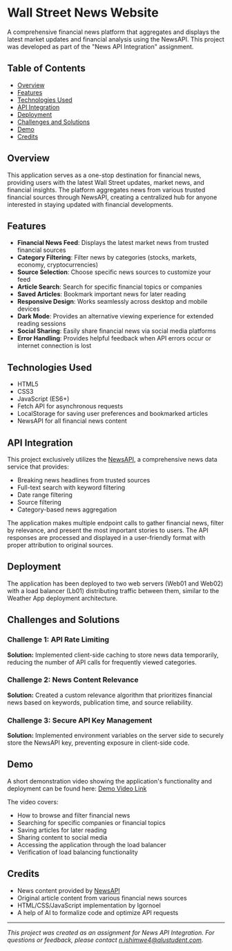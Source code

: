 # Wall Street News Website
A comprehensive financial news platform that aggregates and displays the latest market updates and financial analysis using the NewsAPI. This project was developed as part of the "News API Integration" assignment.

## Table of Contents
- [Overview](#overview)
- [Features](#features)
- [Technologies Used](#technologies-used)
- [API Integration](#api-integration)
- [Deployment](#deployment)
- [Challenges and Solutions](#challenges-and-solutions)
- [Demo](#demo)
- [Credits](#credits)

## Overview
This application serves as a one-stop destination for financial news, providing users with the latest Wall Street updates, market news, and financial insights. The platform aggregates news from various trusted financial sources through NewsAPI, creating a centralized hub for anyone interested in staying updated with financial developments.

## Features
- **Financial News Feed**: Displays the latest market news from trusted financial sources
- **Category Filtering**: Filter news by categories (stocks, markets, economy, cryptocurrencies)
- **Source Selection**: Choose specific news sources to customize your feed
- **Article Search**: Search for specific financial topics or companies
- **Saved Articles**: Bookmark important news for later reading
- **Responsive Design**: Works seamlessly across desktop and mobile devices
- **Dark Mode**: Provides an alternative viewing experience for extended reading sessions
- **Social Sharing**: Easily share financial news via social media platforms
- **Error Handling**: Provides helpful feedback when API errors occur or internet connection is lost

## Technologies Used
- HTML5
- CSS3
- JavaScript (ES6+)
- Fetch API for asynchronous requests
- LocalStorage for saving user preferences and bookmarked articles
- NewsAPI for all financial news content

## API Integration
This project exclusively utilizes the [NewsAPI](https://newsapi.org/), a comprehensive news data service that provides:
- Breaking news headlines from trusted sources
- Full-text search with keyword filtering
- Date range filtering
- Source filtering
- Category-based news aggregation

The application makes multiple endpoint calls to gather financial news, filter by relevance, and present the most important stories to users. The API responses are processed and displayed in a user-friendly format with proper attribution to original sources.

## Deployment
The application has been deployed to two web servers (Web01 and Web02) with a load balancer (Lb01) distributing traffic between them, similar to the Weather App deployment architecture.

## Challenges and Solutions
### Challenge 1: API Rate Limiting
**Solution:** Implemented client-side caching to store news data temporarily, reducing the number of API calls for frequently viewed categories.

### Challenge 2: News Content Relevance
**Solution:** Created a custom relevance algorithm that prioritizes financial news based on keywords, publication time, and source reliability.

### Challenge 3: Secure API Key Management
**Solution:** Implemented environment variables on the server side to securely store the NewsAPI key, preventing exposure in client-side code.

## Demo
A short demonstration video showing the application's functionality and deployment can be found here: [Demo Video Link]()

The video covers:
- How to browse and filter financial news
- Searching for specific companies or financial topics
- Saving articles for later reading
- Sharing content to social media
- Accessing the application through the load balancer
- Verification of load balancing functionality

## Credits
- News content provided by [NewsAPI](https://newsapi.org/)
- Original article content from various financial news sources
- HTML/CSS/JavaScript implementation by Igornoel
- A help of AI to formalize code and optimize API requests

---
*This project was created as an assignment for News API Integration. For questions or feedback, please contact n.ishimwe4@alustudent.com.*
